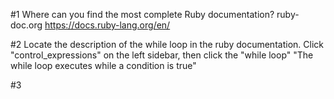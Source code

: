 #1 Where can you find the most complete Ruby documentation?
ruby-doc.org
https://docs.ruby-lang.org/en/

#2 Locate the description of the while loop in the ruby documentation.
Click "control_expressions" on the left sidebar, then click the "while loop"
"The while loop executes while a condition is true"

#3 